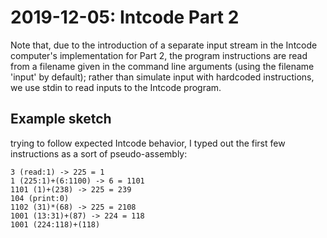 # 2019-12-05: Intcode Part 2

Note that, due to the introduction of a separate input stream in the Intcode computer's implementation for Part 2, the program instructions are read from a filename given in the command line arguments (using the filename 'input' by default); rather than simulate input with hardcoded instructions, we use stdin to read inputs to the Intcode program.

## Example sketch

trying to follow expected Intcode behavior, I typed out the first few instructions as a sort of pseudo-assembly:

```
3 (read:1) -> 225 = 1
1 (225:1)+(6:1100) -> 6 = 1101
1101 (1)+(238) -> 225 = 239
104 (print:0)
1102 (31)*(68) -> 225 = 2108
1001 (13:31)+(87) -> 224 = 118
1001 (224:118)+(118) 
```